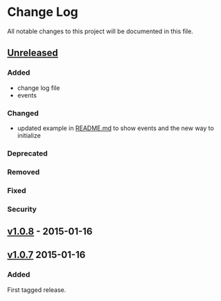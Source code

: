 # Change Log
All notable changes to this project will be documented in this file.

[//]: # (### Added)
[//]: # (### Changed)
[//]: # (### Deprecated)
[//]: # (### Removed)
[//]: # (### Fixed)
[//]: # (### Security)

## [Unreleased][unreleased]
### Added
- change log file
- events

### Changed
- updated example in [README.md](README.md) to show events and the new way to initialize

### Deprecated
### Removed
### Fixed
### Security

## [v1.0.8] - 2015-01-16

## [v1.0.7] 2015-01-16
### Added
First tagged release.

[unreleased]: https://github.com/hanseartic/node-microphone/compare/v1.0.8...develop
[v1.0.8]: https://github.com/hanseartic/node-microphone/compare/v1.0.7...v1.0.8
[v1.0.7]: https://github.com/hanseartic/node-microphone/compare/061a872...v1.0.7